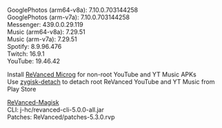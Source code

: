 GooglePhotos (arm64-v8a): 7.10.0.703144258  
GooglePhotos (arm-v7a): 7.10.0.703144258  
Messenger: 439.0.0.29.119  
Music (arm64-v8a): 7.29.51  
Music (arm-v7a): 7.29.51  
Spotify: 8.9.96.476  
Twitch: 16.9.1  
YouTube: 19.46.42  

Install [ReVanced Microg](https://github.com/ReVanced/GmsCore/releases) for non-root YouTube and YT Music APKs  
Use [zygisk-detach](https://github.com/j-hc/zygisk-detach) to detach root ReVanced YouTube and YT Music from Play Store  

[ReVanced-Magisk](https://github.com/kingsmanvn1x32/ReVanced-Magisk)  
CLI: j-hc/revanced-cli-5.0.0-all.jar  
Patches: ReVanced/patches-5.3.0.rvp    
